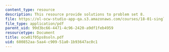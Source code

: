 ```yaml
---
content_type: resource
description: This resource provide solutions to problem set 8.
file: https://ol-ocw-studio-app-qa.s3.amazonaws.com/courses/18-01-single-variable-calculus-fall-2005/600852aa5aa4c90951a01b93647ac0c1_ocw01f05ps8soln.pdf
file_type: application/pdf
parent_uid: 99d3bc66-4471-4c96-2420-a9df1feb4959
resourcetype: Document
title: ocw01f05ps8soln.pdf
uid: 600852aa-5aa4-c909-51a0-1b93647ac0c1
---
```

